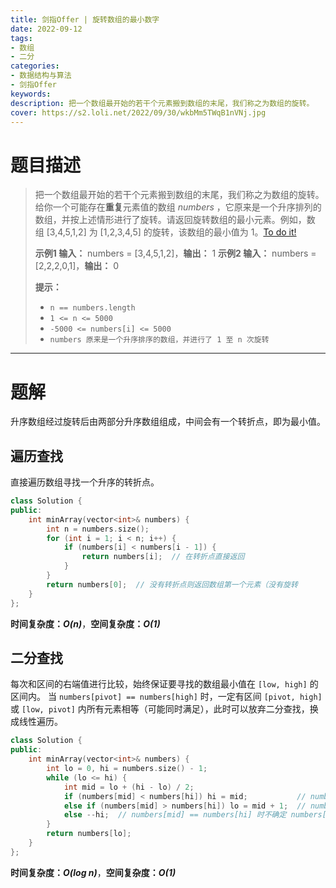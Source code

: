 ```yaml
---
title: 剑指Offer | 旋转数组的最小数字
date: 2022-09-12
tags:
- 数组
- 二分
categories:
- 数据结构与算法
- 剑指Offer
keywords:
description: 把一个数组最开始的若干个元素搬到数组的末尾，我们称之为数组的旋转。
cover: https://s2.loli.net/2022/09/30/wkbMm5TWqB1nVNj.jpg
---
```

# 题目描述
> 把一个数组最开始的若干个元素搬到数组的末尾，我们称之为数组的旋转。
> 给你一个可能存在**重复**元素值的数组 *numbers* ，它原来是一个升序排列的数组，并按上述情形进行了旋转。请返回旋转数组的最小元素。例如，数组 [3,4,5,1,2] 为 [1,2,3,4,5] 的旋转，该数组的最小值为 1。[To do it!](https://leetcode.cn/problems/xuan-zhuan-shu-zu-de-zui-xiao-shu-zi-lcof/)
> 
> **示例1 输入：** numbers = [3,4,5,1,2]，**输出：** 1
> **示例2 输入：** numbers = [2,2,2,0,1]，**输出：** 0
> 
> **提示：** 
> - `n == numbers.length`
> - `1 <= n <= 5000`
> - `-5000 <= numbers[i] <= 5000`
> - `numbers 原来是一个升序排序的数组，并进行了 1 至 n 次旋转`
---

# 题解
升序数组经过旋转后由两部分升序数组组成，中间会有一个转折点，即为最小值。
## 遍历查找
直接遍历数组寻找一个升序的转折点。
```C++
class Solution {
public:
    int minArray(vector<int>& numbers) {
        int n = numbers.size();
        for (int i = 1; i < n; i++) {
            if (numbers[i] < numbers[i - 1]) {
                return numbers[i];  // 在转折点直接返回
            }
        }
        return numbers[0];  // 没有转折点则返回数组第一个元素（没有旋转
    }
};
```
**时间复杂度：_O(n)_**，**空间复杂度：_O(1)_**

## 二分查找
每次和区间的右端值进行比较，始终保证要寻找的数组最小值在 `[low, high]` 的区间内。
当 `numbers[pivot] == numbers[high]` 时，一定有区间 `[pivot, high]` 或 `[low, pivot]` 内所有元素相等（可能同时满足），此时可以放弃二分查找，换成线性遍历。
```C++
class Solution {
public:
    int minArray(vector<int>& numbers) {
        int lo = 0, hi = numbers.size() - 1;
        while (lo <= hi) {
            int mid = lo + (hi - lo) / 2;
            if (numbers[mid] < numbers[hi]) hi = mid;           // numbers[mid] 在 min 右（或 = min
            else if (numbers[mid] > numbers[hi]) lo = mid + 1;  // numbers[mid] 在 min 左（ != 
            else --hi;  // numbers[mid] == numbers[hi] 时不确定 numbers[mid] 在 min 的左或右，但能排除 hi
        }
        return numbers[lo];
    }
};
```
**时间复杂度：_O(log n)_**，**空间复杂度：_O(1)_**